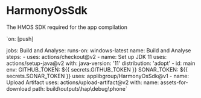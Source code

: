 # HarmonyOsSdk
The HMOS SDK required for the app compilation


`on: [push]

jobs:
  Build and Analyse:
    runs-on: windows-latest
    name: Build and Analyse
    steps:
      - uses: actions/checkout@v2
      - name: Set up JDK 11
        uses: actions/setup-java@v2
        with:
          java-version: '11'
          distribution: 'adopt'
      - id: main
        env:
          GITHUB_TOKEN: ${{ secrets.GITHUB_TOKEN }}
          SONAR_TOKEN: ${{ secrets.SONAR_TOKEN }}
        uses: applibgroup/HarmonyOsSdk@v1
      - name: Upload Artifact
        uses: actions/upload-artifact@v2
        with: 
          name: assets-for-download
          path: build\outputs\hap\debug\phone`
